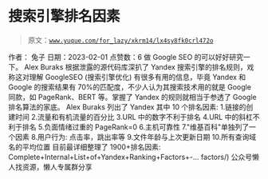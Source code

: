 # 搜索引擎排名因素

> 原文：[`www.yuque.com/for_lazy/xkrm14/lx4sy8fk0crl472o`](https://www.yuque.com/for_lazy/xkrm14/lx4sy8fk0crl472o)

<ne-p id="ub7650a24" data-lake-id="ub7650a24"><ne-text id="u7b3a4869">作者： 兔子</ne-text></ne-p> <ne-p id="ud7f93228" data-lake-id="ud7f93228"><ne-text id="u6b9372b0">日期：2023-02-01</ne-text></ne-p> <ne-p id="ubac04371" data-lake-id="ubac04371"><ne-text id="u6a0bef29">点赞数：</ne-text><ne-text id="u5745f92e" ne-bold="true">6</ne-text></ne-p> <ne-hole id="u3b013f30" data-lake-id="u3b013f30"><ne-card data-card-name="hr" data-card-type="block" id="q4zSB" data-event-boundary="card"><ne-p id="ub018811e" data-lake-id="ub018811e"><ne-text id="u63becc90">做 Google SEO 的可以好好研究一下。 Alex Buraks 根据泄露的源代码库深扒了 Yandex 搜索引擎的排名规则，戏称这对理解</ne-text> <ne-text id="u9251b02c">GoogleSEO (搜索引擎优化) 有很多有用的信息，毕竟 Yandex 和 Google 的搜索结果有 70%的匹配度，不少人认为其搜索技术用的就是</ne-text> <ne-text id="u7cf80a3c">Google 同款，如 PageRank、BERT 等。掌握了 Yandex 的规则就相当于参透了 Google 排名算法的家底。 Alex Buraks</ne-text> <ne-text id="u61c79ba0">列出了 Yandex 其中 10 个排名因素: 1.链接的创建时间 2.流量和有机流量的百分比 3.URL 中的数字不利于排名 4.URL 中的斜杠不利于排名</ne-text> <ne-text id="u3d03fd10">5.负面情绪过重的 PageRank=0 6.主机可靠性 7."维基百科"单独列了一个因素 8.用户行为: 点击率，跳出率等 9.文件年龄与上次更新日期</ne-text> <ne-text id="u22a809a8">10.所有查询域名的平均位置 目前最详细整理了 1900+排名因素:</ne-text> <ne-text id="u6d51a377">Complete+Internal+List+of+Yandex+Ranking+Factors+-...</ne-text> <ne-text id="ucaed4656"><ne-text id="u041b9ae3">factors/)</ne-text></ne-p> <ne-hole id="u4660c9b4" data-lake-id="u4660c9b4"><ne-card data-card-name="hr" data-card-type="block" id="buUMr" data-event-boundary="card"><ne-p id="u84e248b0" data-lake-id="u84e248b0"><ne-text id="u095a3665">公众号懒人找资源，懒人专属群分享</ne-text></ne-p></ne-card></ne-hole></ne-card></ne-hole>